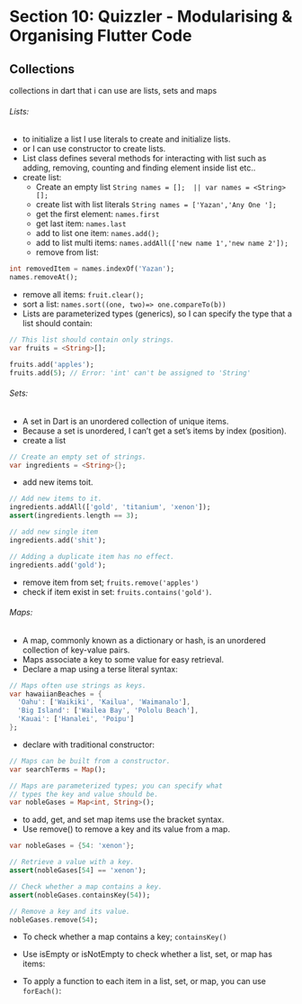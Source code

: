 # Section 10: Quizzler - Modularising & Organising Flutter Code
## Collections
collections in dart that i can use are lists, sets and maps

###### Lists: 
- to initialize a list I use literals to create and initialize lists.
- or I can use constructor to create lists.
- List class defines several methods for interacting with list such as adding, removing, counting and finding element inside list etc..
- create list:
  - Create an empty list `String names = [];  || var names = <String>[];`
  - create list with list literals `String names = ['Yazan','Any One '];`
  - get the first element: `names.first`
  - get last item: `names.last`
  - add to list one item: `names.add();`
  - add to list multi items: `names.addAll(['new name 1','new name 2']);`
  - remove from list: 
```dart
int removedItem = names.indexOf('Yazan');
names.removeAt();
```
- remove all items: `fruit.clear();`
- sort a list: `names.sort((one, two)=> one.compareTo(b))`
- Lists are parameterized types (generics), so I can specify the type that a list should contain:

```dart
// This list should contain only strings.
var fruits = <String>[];

fruits.add('apples');
fruits.add(5); // Error: 'int' can't be assigned to 'String'
```


###### Sets:
- A set in Dart is an unordered collection of unique items.
- Because a set is unordered, I can’t get a set’s items by index (position).
- create a list
```dart
// Create an empty set of strings.
var ingredients = <String>{};
```
- add new items toit.
```dart
// Add new items to it.
ingredients.addAll(['gold', 'titanium', 'xenon']);
assert(ingredients.length == 3);

// add new single item
ingredients.add('shit');

// Adding a duplicate item has no effect.
ingredients.add('gold');
```

- remove item from set; `fruits.remove('apples')`
- check if item exist in set: `fruits.contains('gold')`.

###### Maps:
- A map, commonly known as a dictionary or hash, is an unordered collection of key-value pairs.
- Maps associate a key to some value for easy retrieval.
- Declare a map using a terse literal syntax:
```dart
// Maps often use strings as keys.
var hawaiianBeaches = {
  'Oahu': ['Waikiki', 'Kailua', 'Waimanalo'],
  'Big Island': ['Wailea Bay', 'Pololu Beach'],
  'Kauai': ['Hanalei', 'Poipu']
};
```

- declare with traditional constructor:
```dart
// Maps can be built from a constructor.
var searchTerms = Map();

// Maps are parameterized types; you can specify what
// types the key and value should be.
var nobleGases = Map<int, String>();
```

- to add, get, and set map items use the bracket syntax.
- Use remove() to remove a key and its value from a map.
```dart
var nobleGases = {54: 'xenon'};

// Retrieve a value with a key.
assert(nobleGases[54] == 'xenon');

// Check whether a map contains a key.
assert(nobleGases.containsKey(54));

// Remove a key and its value.
nobleGases.remove(54);
```
- To check whether a map contains a key; `containsKey()`

- Use isEmpty or isNotEmpty to check whether a list, set, or map has items:
- To apply a function to each item in a list, set, or map, you can use `forEach()`:

